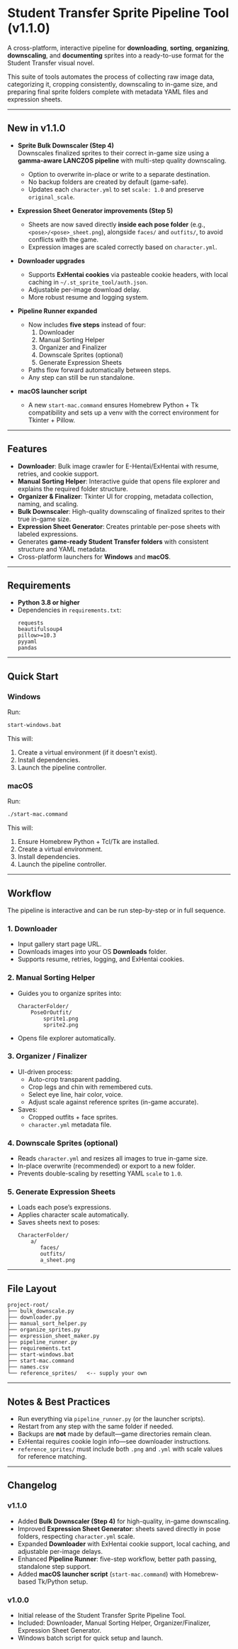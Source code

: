 # Student Transfer Sprite Pipeline Tool (v1.1.0)

A cross-platform, interactive pipeline for **downloading**, **sorting**, **organizing**, **downscaling**, and **documenting** sprites into a ready-to-use format for the Student Transfer visual novel.

This suite of tools automates the process of collecting raw image data, categorizing it, cropping consistently, downscaling to in-game size, and preparing final sprite folders complete with metadata YAML files and expression sheets.

---

## New in v1.1.0

* **Sprite Bulk Downscaler (Step 4)**  
  Downscales finalized sprites to their correct in-game size using a **gamma-aware LANCZOS pipeline** with multi-step quality downscaling.  
  - Option to overwrite in-place or write to a separate destination.  
  - No backup folders are created by default (game-safe).  
  - Updates each `character.yml` to set `scale: 1.0` and preserve `original_scale`.

* **Expression Sheet Generator improvements (Step 5)**  
  - Sheets are now saved directly **inside each pose folder** (e.g., `<pose>/<pose>_sheet.png`), alongside `faces/` and `outfits/`, to avoid conflicts with the game.  
  - Expression images are scaled correctly based on `character.yml`.

* **Downloader upgrades**  
  - Supports **ExHentai cookies** via pasteable cookie headers, with local caching in `~/.st_sprite_tool/auth.json`.  
  - Adjustable per-image download delay.  
  - More robust resume and logging system.

* **Pipeline Runner expanded**  
  - Now includes **five steps** instead of four:
    1. Downloader  
    2. Manual Sorting Helper  
    3. Organizer and Finalizer  
    4. Downscale Sprites (optional)  
    5. Generate Expression Sheets  
  - Paths flow forward automatically between steps.  
  - Any step can still be run standalone.

* **macOS launcher script**  
  - A new `start-mac.command` ensures Homebrew Python + Tk compatibility and sets up a venv with the correct environment for Tkinter + Pillow.

---

## Features

* **Downloader**: Bulk image crawler for E-Hentai/ExHentai with resume, retries, and cookie support.  
* **Manual Sorting Helper**: Interactive guide that opens file explorer and explains the required folder structure.  
* **Organizer & Finalizer**: Tkinter UI for cropping, metadata collection, naming, and scaling.  
* **Bulk Downscaler**: High-quality downscaling of finalized sprites to their true in-game size.  
* **Expression Sheet Generator**: Creates printable per-pose sheets with labeled expressions.  
* Generates **game-ready Student Transfer folders** with consistent structure and YAML metadata.  
* Cross-platform launchers for **Windows** and **macOS**.

---

## Requirements

* **Python 3.8 or higher**
* Dependencies in `requirements.txt`:
  ```
  requests
  beautifulsoup4
  pillow>=10.3
  pyyaml
  pandas
  ```

---

## Quick Start

### Windows
Run:
```bash
start-windows.bat
```
This will:
1. Create a virtual environment (if it doesn't exist).  
2. Install dependencies.  
3. Launch the pipeline controller.  

### macOS
Run:
```bash
./start-mac.command
```
This will:
1. Ensure Homebrew Python + Tcl/Tk are installed.  
2. Create a virtual environment.  
3. Install dependencies.  
4. Launch the pipeline controller.  

---

## Workflow

The pipeline is interactive and can be run step-by-step or in full sequence.

### 1. Downloader
* Input gallery start page URL.  
* Downloads images into your OS **Downloads** folder.  
* Supports resume, retries, logging, and ExHentai cookies.

### 2. Manual Sorting Helper
* Guides you to organize sprites into:
  ```
  CharacterFolder/
      PoseOrOutfit/
          sprite1.png
          sprite2.png
  ```
* Opens file explorer automatically.

### 3. Organizer / Finalizer
* UI-driven process:
  - Auto-crop transparent padding.  
  - Crop legs and chin with remembered cuts.  
  - Select eye line, hair color, voice.  
  - Adjust scale against reference sprites (in-game accurate).  
* Saves:
  - Cropped outfits + face sprites.  
  - `character.yml` metadata file.

### 4. Downscale Sprites (optional)
* Reads `character.yml` and resizes all images to true in-game size.  
* In-place overwrite (recommended) or export to a new folder.  
* Prevents double-scaling by resetting YAML `scale` to `1.0`.

### 5. Generate Expression Sheets
* Loads each pose’s expressions.  
* Applies character scale automatically.  
* Saves sheets next to poses:
  ```
  CharacterFolder/
      a/
         faces/
         outfits/
         a_sheet.png
  ```

---

## File Layout

```
project-root/
├── bulk_downscale.py
├── downloader.py
├── manual_sort_helper.py
├── organize_sprites.py
├── expression_sheet_maker.py
├── pipeline_runner.py
├── requirements.txt
├── start-windows.bat
├── start-mac.command
├── names.csv
└── reference_sprites/   <-- supply your own
```

---

## Notes & Best Practices

* Run everything via `pipeline_runner.py` (or the launcher scripts).  
* Restart from any step with the same folder if needed.  
* Backups are **not** made by default—game directories remain clean.  
* ExHentai requires cookie login info—see downloader instructions.  
* `reference_sprites/` must include both `.png` and `.yml` with scale values for reference matching.  

---

## Changelog

### v1.1.0
* Added **Bulk Downscaler (Step 4)** for high-quality, in-game downscaling.
* Improved **Expression Sheet Generator**: sheets saved directly in pose folders, respecting `character.yml` scale.
* Expanded **Downloader** with ExHentai cookie support, local caching, and adjustable per-image delays.
* Enhanced **Pipeline Runner**: five-step workflow, better path passing, standalone step support.
* Added **macOS launcher script** (`start-mac.command`) with Homebrew-based Tk/Python setup.

### v1.0.0
* Initial release of the Student Transfer Sprite Pipeline Tool.
* Included: Downloader, Manual Sorting Helper, Organizer/Finalizer, Expression Sheet Generator.
* Windows batch script for quick setup and launch.
